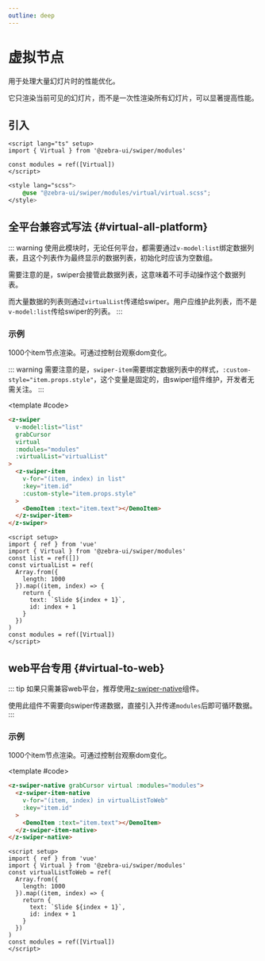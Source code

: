 ```yaml
---
outline: deep
---
```


# 虚拟节点

用于处理大量幻灯片时的性能优化。

它只渲染当前可见的幻灯片，而不是一次性渲染所有幻灯片，可以显著提高性能。

<script setup>
  import {
   ref
  } from 'vue';
  import {
  Virtual
} from '@zebra-ui/swiper/modules'

  const list = ref([])

  const virtualList = ref(Array.from({
   length: 1000
  }).map((item, index) => {
    return {
     text: `Slide ${index + 1}` ,
     id: index + 1
    }
   }
  ))

  const virtualListToWeb = ref(Array.from({
   length: 1000
  }).map((item, index) => {
    return {
     text: `Slide ${index + 1}` ,
     id: index + 1
    }
   }
  ))

  const modules = ref([Virtual])

  const swiperInstance = ref({})

  const onSwiper = (swiper, name)=>{
    swiperInstance.value[name] = swiper;
  }
</script>

<style lang="scss">
    @use "@zebra-ui/swiper/modules/virtual/virtual.scss";
</style>

## 引入

<!--@include: ./../.vitepress/mixins/modulesTip.md-->

```vue
<script lang="ts" setup>
import { Virtual } from '@zebra-ui/swiper/modules'

const modules = ref([Virtual])
</script>
```

```css
<style lang="scss">
    @use "@zebra-ui/swiper/modules/virtual/virtual.scss";
</style>
```

## 全平台兼容式写法 {#virtual-all-platform}

::: warning
使用此模块时，无论任何平台，都需要通过`v-model:list`绑定数据列表，且这个列表作为最终显示的数据列表，初始化时应该为空数组。

需要注意的是，swiper会接管此数据列表，这意味着不可手动操作这个数据列表。

而大量数据的列表则通过`virtualList`传递给swiper。用户应维护此列表，而不是`v-model:list`传给swiper的列表。
:::

### 示例

1000个item节点渲染。可通过控制台观察dom变化。

::: warning
需要注意的是，`swiper-item`需要绑定数据列表中的样式，`:custom-style="item.props.style"`，这个变量是固定的，由swiper组件维护，开发者无需关注。
:::

<DemoBlock expanded>
<z-swiper v-model:list="list" grabCursor virtual :modules="modules" :virtualList="virtualList">
  <z-swiper-item v-for="(item, index) in list" :key="item.id" :custom-style="item.props.style">
    <DemoItem :text="item.text"></DemoItem>
  </z-swiper-item>
</z-swiper>

<template #code>

```html
<z-swiper
  v-model:list="list"
  grabCursor
  virtual
  :modules="modules"
  :virtualList="virtualList"
>
  <z-swiper-item
    v-for="(item, index) in list"
    :key="item.id"
    :custom-style="item.props.style"
  >
    <DemoItem :text="item.text"></DemoItem>
  </z-swiper-item>
</z-swiper>
```

```vue
<script setup>
import { ref } from 'vue'
import { Virtual } from '@zebra-ui/swiper/modules'
const list = ref([])
const virtualList = ref(
  Array.from({
    length: 1000
  }).map((item, index) => {
    return {
      text: `Slide ${index + 1}`,
      id: index + 1
    }
  })
)
const modules = ref([Virtual])
</script>
```

  </template>

</DemoBlock>

## web平台专用 {#virtual-to-web}

::: tip
如果只需兼容web平台，推荐使用[z-swiper-native](/api/components.html#z-swiper-native)组件。

使用此组件不需要向swiper传递数据，直接引入并传递`modules`后即可循环数据。
:::

### 示例

1000个item节点渲染。可通过控制台观察dom变化。

<DemoBlock expanded>
<z-swiper-native grabCursor virtual :modules="modules">
  <z-swiper-item-native v-for="(item, index) in virtualListToWeb" :key="item.id">
    <DemoItem :text="item.text"></DemoItem>
  </z-swiper-item-native>
</z-swiper-native>

<template #code>

```html
<z-swiper-native grabCursor virtual :modules="modules">
  <z-swiper-item-native
    v-for="(item, index) in virtualListToWeb"
    :key="item.id"
  >
    <DemoItem :text="item.text"></DemoItem>
  </z-swiper-item-native>
</z-swiper-native>
```

```vue
<script setup>
import { ref } from 'vue'
import { Virtual } from '@zebra-ui/swiper/modules'
const virtualListToWeb = ref(
  Array.from({
    length: 1000
  }).map((item, index) => {
    return {
      text: `Slide ${index + 1}`,
      id: index + 1
    }
  })
)
const modules = ref([Virtual])
</script>
```

  </template>

</DemoBlock>
